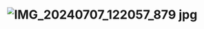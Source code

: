 # ![IMG_20240707_122057_879 jpg](https://github.com/CHRONOS-TON/CHRNS/assets/158161112/63d11f26-aee1-4610-bfc8-a9497f41be25)
